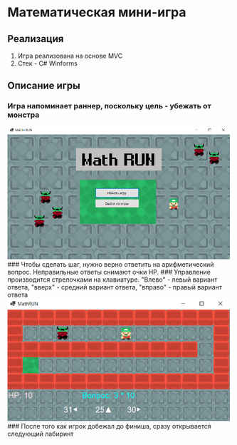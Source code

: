 # Математическая мини-игра

## Реализация
1. Игра реализована на основе MVC
2. Стек - C# Winforms

## Описание игры
### Игра напоминает раннер, поскольку цель - убежать от монстра
<img src="screenshots/screen1.png" width="500">
### Чтобы сделать шаг, нужно верно ответить на арифметический вопрос. Неправильные ответы снимают очки HP.
### Управление производится стрелочками на клавиатуре. "Влево" - левый вариант ответа, "вверх" - средний вариант ответа, "вправо" - правый вариант ответа
<img src="screenshots/screen2.png" width="500">
### После того как игрок добежал до финиша, сразу открывается следующий лабиринт

	
